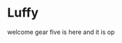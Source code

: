 # Luffy
welcome
gear five is here and it is op 
 
 
 
 
  
      
   
   
         
     
      
 
 
